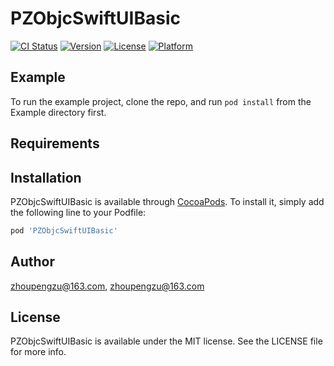 # PZObjcSwiftUIBasic

[![CI Status](https://img.shields.io/travis/zhoupengzu@kanzhun.com/PZObjcSwiftUIBasic.svg?style=flat)](https://travis-ci.org/zhoupengzu@kanzhun.com/PZObjcSwiftUIBasic)
[![Version](https://img.shields.io/cocoapods/v/PZObjcSwiftUIBasic.svg?style=flat)](https://cocoapods.org/pods/PZObjcSwiftUIBasic)
[![License](https://img.shields.io/cocoapods/l/PZObjcSwiftUIBasic.svg?style=flat)](https://cocoapods.org/pods/PZObjcSwiftUIBasic)
[![Platform](https://img.shields.io/cocoapods/p/PZObjcSwiftUIBasic.svg?style=flat)](https://cocoapods.org/pods/PZObjcSwiftUIBasic)

## Example

To run the example project, clone the repo, and run `pod install` from the Example directory first.

## Requirements

## Installation

PZObjcSwiftUIBasic is available through [CocoaPods](https://cocoapods.org). To install
it, simply add the following line to your Podfile:

```ruby
pod 'PZObjcSwiftUIBasic'
```

## Author

zhoupengzu@163.com, zhoupengzu@163.com

## License

PZObjcSwiftUIBasic is available under the MIT license. See the LICENSE file for more info.
